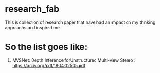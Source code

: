 # research_fab
This is collection of research paper that have had an impact on my thinking approachs and inspired me.

# So the list goes like:

1) MVSNet: Depth Inference forUnstructured Multi-view Stereo : https://arxiv.org/pdf/1804.02505.pdf
